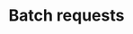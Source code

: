 ---
title: Batch requests
excerpt: ''
deprecated: false
hidden: false
metadata:
  title: ''
  description: ''
  robots: index
next:
  description: ''
---